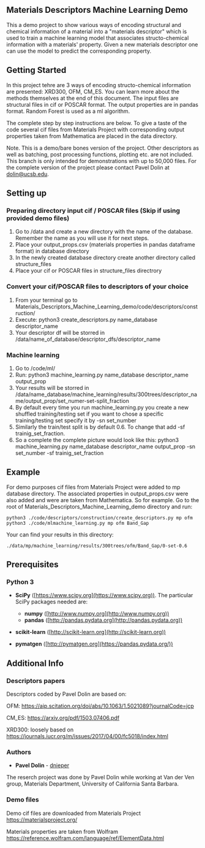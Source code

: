 ## Materials Descriptors Machine Learning Demo

This a demo project to show various ways of encoding structural and chemical information of a material into a "materials descriptor" which is used to train a machine learning model that associates structo-chemical information with a materials' property. Given a new materials descriptor one can use the model to predict the corresponding property.

## Getting Started

In this project tehre are 3 ways of encoding structo-chemical information are presented: XRD300, OFM, CM_ES. You can learn more about the methods themselves at the end of this document. 
The input files are structural files in cif or POSCAR format. The output properties are in pandas format. Random Forest is used as a ml algorithm. 

The complete step by step instructions are below. To give a taste of the code several cif files from Materials Project with corresponding output properties taken from Mathematica are placed in the data directory.
           
Note. This is a demo/bare bones version of the project. Other descriptors as well as batching, post processing functions, plotting etc. are not included. This branch is only intended for demonstrations with up to 50,000 files. For the complete version of the project please contact Pavel Dolin at dolin@ucsb.edu. 

## Setting up

### Preparing directory input cif / POSCAR files (Skip if using provided demo files)
1. Go to /data and create a new directory with the name of the database. Remember the name as you will use it for next steps.
2. Place your output_props.csv (materials properties in pandas dataframe format) in database directory
3. In the newly created database directory create another directory called structure_files
4. Place your cif or POSCAR files in structure_files directrory

### Convert your cif/POSCAR files to descriptors of your choice
1. From your terminal go to Materials_Descriptors_Machine_Learning_demo/code/descriptors/construction/
2. Execute: python3 create_descriptors.py name_database descriptor_name
3. Your descriptor df will be storred in /data/name_of_database/descriptor_dfs/descriptor_name

### Machine learning
1. Go to /code/ml/ 
2. Run: python3 machine_learning.py name_database descriptor_name output_prop
3. Your results will be storred in 
/data/name_database/machine_learning/results/300trees/descriptor_name/output_prop/set_numer-set-split_fraction
4. By default every time you run machine_learning.py you create a new shuffled training/testing set
   if you want to chose a specific training/testing set specify it by -sn set_number
5. Similarly the train/test split is by default 0.6. To change that add -sf trainig_set_fraction.
6. So a complete the complete picture would look like this:
python3 machine_learning.py name_database descriptor_name output_prop -sn set_number -sf trainig_set_fraction

## Example                                             
For demo purposes cif files from Materials Project were added to mp database directory.
The associated properties in output_props.csv were also added and were are taken from Mathematica.
So for example. Go to the root of Materials_Descriptors_Machine_Learning_demo directory and run:

    python3 ./code/descriptors/construction/create_descriptors.py mp ofm
    python3 ./code/mlmachine_learning.py mp ofm Band_Gap
    
Your can find your results in this directory:

    ./data/mp/machine_learning/results/300trees/ofm/Band_Gap/0-set-0.6


## Prerequisites

### Python 3

- **SciPy** ([https://www.scipy.org](https://www.scipy.org)). The particular SciPy packages needed are:
    - **numpy**  ([http://www.numpy.org](http://www.numpy.org))
    - **pandas** ([http://pandas.pydata.org](http://pandas.pydata.org))

- **scikit-learn** ([http://scikit-learn.org](http://scikit-learn.org)) 

- **pymatgen** ([http://pymatgen.org](https://pandas.pydata.org/))

## Additional Info

### Descriptors papers

Descriptors coded by Pavel Dolin are based on:

OFM: https://aip.scitation.org/doi/abs/10.1063/1.5021089?journalCode=jcp

CM_ES: https://arxiv.org/pdf/1503.07406.pdf

XRD300: loosely based on https://journals.iucr.org/m/issues/2017/04/00/fc5018/index.html

### Authors

* **Pavel Dolin** - [dnieper](https://github.com/dnieper)

The reserch project was done by Pavel Dolin while working at Van der Ven group, Materials Department, University of California Santa Barbara.

### Demo files

Demo cif files are downloaded from Materials Project 
https://materialsproject.org/

Materials properties are taken from Wolfram
https://reference.wolfram.com/language/ref/ElementData.html